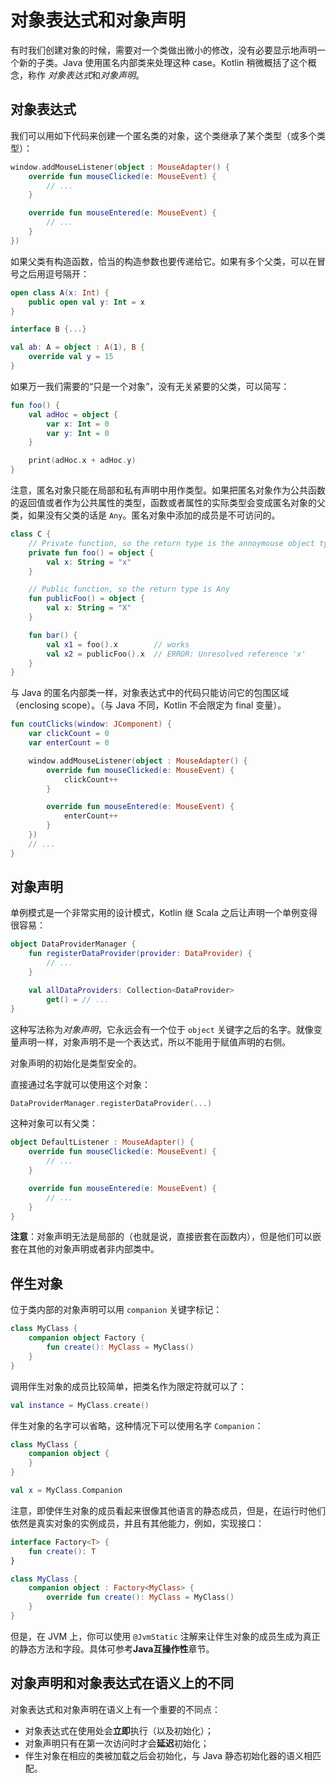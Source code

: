 # 对象表达式和对象声明
有时我们创建对象的时候，需要对一个类做出微小的修改，没有必要显示地声明一个新的子类。Java 使用匿名内部类来处理这种 case。Kotlin 稍微概括了这个概念，称作 *对象表达式*和*对象声明*。

## 对象表达式
我们可以用如下代码来创建一个匿名类的对象，这个类继承了某个类型（或多个类型）：

```kotlin
window.addMouseListener(object : MouseAdapter() {
    override fun mouseClicked(e: MouseEvent) {
        // ...
    }

    override fun mouseEntered(e: MouseEvent) {
        // ...
    }
})
```

如果父类有构造函数，恰当的构造参数也要传递给它。如果有多个父类，可以在冒号之后用逗号隔开：

```kotlin
open class A(x: Int) {
    public open val y: Int = x
}

interface B {...}

val ab: A = object : A(1), B {
    override val y = 15
}
```

如果万一我们需要的“只是一个对象”，没有无关紧要的父类，可以简写：

```kotlin
fun foo() {
    val adHoc = object {
        var x: Int = 0
        var y: Int = 0
    }

    print(adHoc.x + adHoc.y)
}
```

注意，匿名对象只能在局部和私有声明中用作类型。如果把匿名对象作为公共函数的返回值或者作为公共属性的类型，函数或者属性的实际类型会变成匿名对象的父类，如果没有父类的话是 `Any`。匿名对象中添加的成员是不可访问的。 

```kotlin
class C {
    // Private function, so the return type is the annoymouse object type
    private fun foo() = object {
        val x: String = "x"
    }

    // Public function, so the return type is Any
    fun publicFoo() = object {
        val x: String = "X"
    }

    fun bar() {
        val x1 = foo().x        // works
        val x2 = publicFoo().x  // ERROR: Unresolved reference 'x'
    }
}
```

与 Java 的匿名内部类一样，对象表达式中的代码只能访问它的包围区域（enclosing scope）。（与 Java 不同，Kotlin 不会限定为 final 变量）。

```kotlin
fun coutClicks(window: JComponent) {
    var clickCount = 0
    var enterCount = 0

    window.addMouseListener(object : MouseAdapter() {
        override fun mouseClicked(e: MouseEvent) {
            clickCount++
        }

        override fun mouseEntered(e: MouseEvent) {
            enterCount++
        }
    })
    // ...
}
```

## 对象声明
单例模式是一个非常实用的设计模式，Kotlin 继 Scala 之后让声明一个单例变得很容易：

```kotlin
object DataProviderManager {
    fun registerDataProvider(provider: DataProvider) {
        // ...
    }

    val allDataProviders: Collection<DataProvider>
        get() = // ...
}
```

这种写法称为*对象声明*，它永远会有一个位于 `object` 关键字之后的名字。就像变量声明一样，对象声明不是一个表达式，所以不能用于赋值声明的右侧。

对象声明的初始化是类型安全的。

直接通过名字就可以使用这个对象：

```kotlin
DataProviderManager.registerDataProvider(...)
```

这种对象可以有父类：

```kotlin
object DefaultListener : MouseAdapter() {
    override fun mouseClicked(e: MouseEvent) {
        // ...
    }

    override fun mouseEntered(e: MouseEvent) {
        // ...
    }
}
```

**注意**：对象声明无法是局部的（也就是说，直接嵌套在函数内），但是他们可以嵌套在其他的对象声明或者非内部类中。

## 伴生对象
位于类内部的对象声明可以用 `companion` 关键字标记：

```kotlin
class MyClass {
    companion object Factory {
        fun create(): MyClass = MyClass()
    }
}
```

调用伴生对象的成员比较简单，把类名作为限定符就可以了：

```kotlin
val instance = MyClass.create()
```

伴生对象的名字可以省略，这种情况下可以使用名字 `Companion`：

```kotlin
class MyClass {
    companion object {
    }
}

val x = MyClass.Companion
```

注意，即使伴生对象的成员看起来很像其他语言的静态成员，但是，在运行时他们依然是真实对象的实例成员，并且有其他能力，例如，实现接口：

```kotlin
interface Factory<T> {
    fun create(): T
}

class MyClass {
    companion object : Factory<MyClass> {
        override fun create(): MyClass = MyClass()
    }
}
```

但是，在 JVM 上，你可以使用 `@JvmStatic` 注解来让伴生对象的成员生成为真正的静态方法和字段。具体可参考**Java互操作性**章节。

## 对象声明和对象表达式在语义上的不同
对象表达式和对象声明在语义上有一个重要的不同点：

* 对象表达式在使用处会**立即**执行（以及初始化）；
* 对象声明只有在第一次访问时才会**延迟**初始化；
* 伴生对象在相应的类被加载之后会初始化，与 Java 静态初始化器的语义相匹配。
